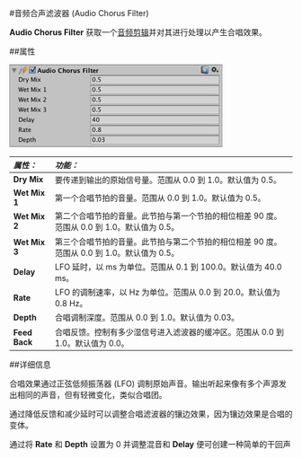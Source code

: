 #音频合声滤波器 (Audio Chorus Filter)

__Audio Chorus Filter__ 获取一个[音频剪辑](class-AudioClip.html)并对其进行处理以产生合唱效果。


##属性

![](../uploads/Main/AudioChorusFilter.png) 


|**_属性：_** |**_功能：_** |
|:---|:---|
|__Dry Mix__ |要传递到输出的原始信号量。范围从 0.0 到 1.0。默认值为 0.5。|
|__Wet Mix 1__ |第一个合唱节拍的音量。范围从 0.0 到 1.0。默认值为 0.5。|
|__Wet Mix 2__ |第二个合唱节拍的音量。此节拍与第一个节拍的相位相差 90 度。范围从 0.0 到 1.0。默认值为 0.5。|
|__Wet Mix 3__ |第三个合唱节拍的音量。此节拍与第二个节拍的相位相差 90 度。范围从 0.0 到 1.0。默认值为 0.5。|
|__Delay__ |LFO 延时，以 ms 为单位。范围从 0.1 到 100.0。默认值为 40.0 ms。|
|__Rate__ |LFO 的调制速率，以 Hz 为单位。范围从 0.0 到 20.0。默认值为 0.8 Hz。|
|__Depth__ |合唱调制深度。范围从 0.0 到 1.0。默认值为 0.03。|
|__Feed Back__ |合唱反馈。控制有多少湿信号进入滤波器的缓冲区。范围从 0.0 到 1.0。默认值为 0.0。|



##详细信息

合唱效果通过正弦低频振荡器 (LFO) 调制原始声音。输出听起来像有多个声源发出相同的声音，但有轻微变化，类似合唱团。

通过降低反馈和减少延时可以调整合唱滤波器的镶边效果，因为镶边效果是合唱的变体。

通过将 __Rate__ 和 __Depth__ 设置为 0 并调整混音和 __Delay__ 便可创建一种简单的干回声
